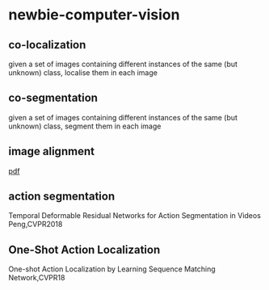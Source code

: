# newbie-computer-vision


## co-localization

given a set of images containing different instances of the same (but unknown) class, localise them in each image

## co-segmentation

given a set of images containing different instances of the same (but unknown) class, segment them in each image

## image alignment

[pdf](http://www.cs.toronto.edu/~urtasun/courses/CV/lecture06.pdf)

## action segmentation

Temporal Deformable Residual Networks for Action Segmentation in Videos Peng,CVPR2018

## One-Shot Action Localization

One-shot Action Localization by Learning Sequence Matching Network,CVPR18


